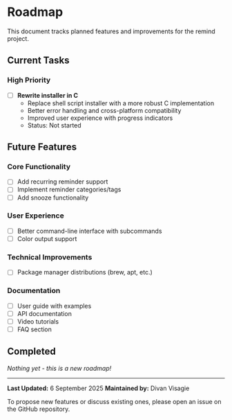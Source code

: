 # Roadmap

This document tracks planned features and improvements for the remind project.

## Current Tasks

### High Priority

- [ ] **Rewrite installer in C**
  - Replace shell script installer with a more robust C implementation
  - Better error handling and cross-platform compatibility
  - Improved user experience with progress indicators
  - Status: Not started

## Future Features

### Core Functionality
- [ ] Add recurring reminder support
- [ ] Implement reminder categories/tags
- [ ] Add snooze functionality

### User Experience
- [ ] Better command-line interface with subcommands
- [ ] Color output support

### Technical Improvements
- [ ] Package manager distributions (brew, apt, etc.)

### Documentation
- [ ] User guide with examples
- [ ] API documentation
- [ ] Video tutorials
- [ ] FAQ section

## Completed

_Nothing yet - this is a new roadmap!_

---

**Last Updated:** 6 September 2025
**Maintained by:** Divan Visagie

To propose new features or discuss existing ones, please open an issue on the GitHub repository.
